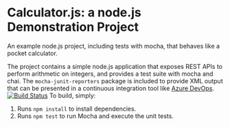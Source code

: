 Calculator.js: a node.js Demonstration Project
==============================================
An example node.js project, including tests with mocha, that behaves like
a pocket calculator.

The project contains a simple node.js application that exposes REST APIs
to perform arithmetic on integers, and provides a test suite with mocha
and chai.  The `mocha-junit-reporters` package is included to provide XML
output that can be presented in a continuous integration tool like
[Azure DevOps](https://azure.com/devops).
[![Build Status](https://dev.azure.com/prasannapatilgnaz400/PartsUnlimited/_apis/build/status/prasannapapatil.calculator?branchName=master)](https://dev.azure.com/prasannapatilgnaz400/PartsUnlimited/_build/latest?definitionId=4&branchName=master)
To build, simply:

1. Runs `npm install` to install dependencies.
2. Runs `npm test` to run Mocha and execute the unit tests.


